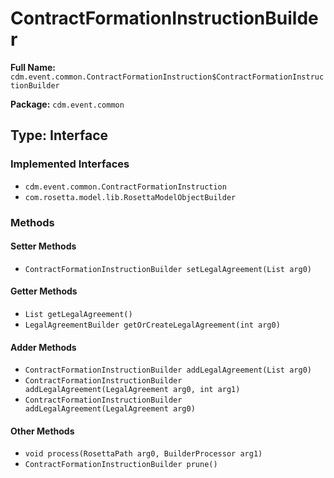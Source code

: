 # ContractFormationInstructionBuilder

**Full Name:** `cdm.event.common.ContractFormationInstruction$ContractFormationInstructionBuilder`

**Package:** `cdm.event.common`

## Type: Interface

### Implemented Interfaces

- `cdm.event.common.ContractFormationInstruction`
- `com.rosetta.model.lib.RosettaModelObjectBuilder`

### Methods

#### Setter Methods

- `ContractFormationInstructionBuilder setLegalAgreement(List arg0)`

#### Getter Methods

- `List getLegalAgreement()`
- `LegalAgreementBuilder getOrCreateLegalAgreement(int arg0)`

#### Adder Methods

- `ContractFormationInstructionBuilder addLegalAgreement(List arg0)`
- `ContractFormationInstructionBuilder addLegalAgreement(LegalAgreement arg0, int arg1)`
- `ContractFormationInstructionBuilder addLegalAgreement(LegalAgreement arg0)`

#### Other Methods

- `void process(RosettaPath arg0, BuilderProcessor arg1)`
- `ContractFormationInstructionBuilder prune()`

